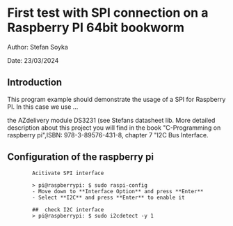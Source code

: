 # First test with SPI connection on a Raspberry PI 64bit bookworm
Author: Stefan Soyka

Date: 23/03/2024


## Introduction
This program example should demonstrate the usage of a SPI for Raspberry PI. In this case we use ...



the AZdelivery module DS3231 (see Stefans datasheet lib. More detailed description about this project you will find in the book "C-Programming on raspberry pi",ISBN: 978-3-89576-431-8, chapter 7 "I2C Bus Interface.

## Configuration of the raspberry pi
            Acitivate SPI interface

            > pi@raspberrypi: $ sudo raspi-config
            - Move down to **Interface Option** and press **Enter**
            - Select **I2C** and press **Enter** to enable it

            ##  check I2C interface
            > pi@raspberrypi: $ sudo i2cdetect -y 1



